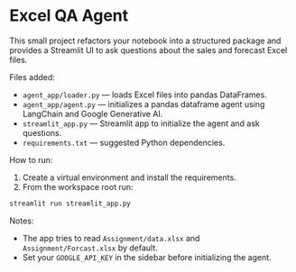 # Excel QA Agent

This small project refactors your notebook into a structured package and provides a Streamlit UI to ask questions about the sales and forecast Excel files.

Files added:
- `agent_app/loader.py` — loads Excel files into pandas DataFrames.
- `agent_app/agent.py` — initializes a pandas dataframe agent using LangChain and Google Generative AI.
- `streamlit_app.py` — Streamlit app to initialize the agent and ask questions.
- `requirements.txt` — suggested Python dependencies.

How to run:
1. Create a virtual environment and install the requirements.
2. From the workspace root run:

```bash
streamlit run streamlit_app.py
```

Notes:
- The app tries to read `Assignment/data.xlsx` and `Assignment/Forcast.xlsx` by default.
- Set your `GOOGLE_API_KEY` in the sidebar before initializing the agent.
